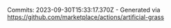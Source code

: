 Commits: 2023-09-30T15:33:17.370Z - Generated via https://github.com/marketplace/actions/artificial-grass
<br>
